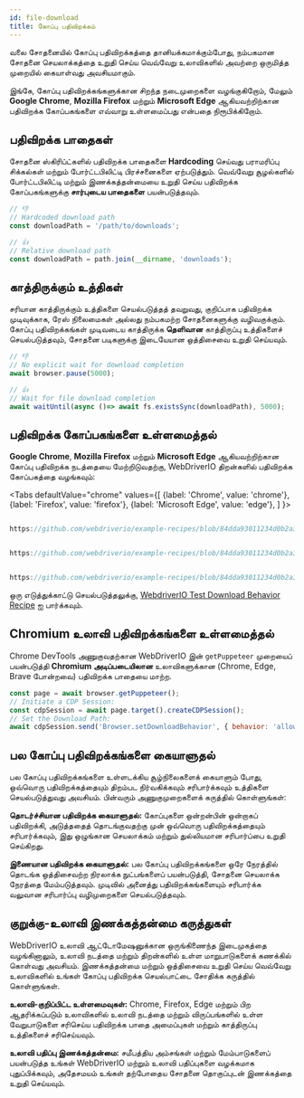 ```yaml
---
id: file-download
title: கோப்பு பதிவிறக்கம்
---
```


வலை சோதனையில் கோப்பு பதிவிறக்கத்தை தானியக்கமாக்கும்போது, நம்பகமான சோதனை செயலாக்கத்தை உறுதி செய்ய வெவ்வேறு உலாவிகளில் அவற்றை ஒருமித்த முறையில் கையாள்வது அவசியமாகும்.

இங்கே, கோப்பு பதிவிறக்கங்களுக்கான சிறந்த நடைமுறைகளை வழங்குகிறோம், மேலும் **Google Chrome**, **Mozilla Firefox** மற்றும் **Microsoft Edge** ஆகியவற்றிற்கான பதிவிறக்க கோப்பகங்களை எவ்வாறு உள்ளமைப்பது என்பதை நிரூபிக்கிறோம்.

## பதிவிறக்க பாதைகள்

சோதனை ஸ்கிரிப்ட்களில் பதிவிறக்க பாதைகளை **Hardcoding** செய்வது பராமரிப்பு சிக்கல்கள் மற்றும் போர்ட்டபிலிட்டி பிரச்சனைகளை ஏற்படுத்தும். வெவ்வேறு சூழல்களில் போர்ட்டபிலிட்டி மற்றும் இணக்கத்தன்மையை உறுதி செய்ய பதிவிறக்க கோப்பகங்களுக்கு **சார்புடைய பாதைகளை** பயன்படுத்தவும்.

```javascript
// 👎
// Hardcoded download path
const downloadPath = '/path/to/downloads';

// 👍
// Relative download path
const downloadPath = path.join(__dirname, 'downloads');
```

## காத்திருக்கும் உத்திகள்

சரியான காத்திருக்கும் உத்திகளை செயல்படுத்தத் தவறுவது, குறிப்பாக பதிவிறக்க முடிவுக்காக, ரேஸ் நிலைமைகள் அல்லது நம்பகமற்ற சோதனைகளுக்கு வழிவகுக்கும். கோப்பு பதிவிறக்கங்கள் முடிவடைய காத்திருக்க **தெளிவான** காத்திருப்பு உத்திகளைச் செயல்படுத்தவும், சோதனை படிகளுக்கு இடையேயான ஒத்திசைவை உறுதி செய்யவும்.

```javascript
// 👎
// No explicit wait for download completion
await browser.pause(5000);

// 👍
// Wait for file download completion
await waitUntil(async ()=> await fs.existsSync(downloadPath), 5000);
```

## பதிவிறக்க கோப்பகங்களை உள்ளமைத்தல்

**Google Chrome**, **Mozilla Firefox** மற்றும் **Microsoft Edge** ஆகியவற்றிற்கான கோப்பு பதிவிறக்க நடத்தையை மேற்றிடுவதற்கு, WebDriverIO திறன்களில் பதிவிறக்க கோப்பகத்தை வழங்கவும்:

<Tabs
defaultValue="chrome"
values={[
{label: 'Chrome', value: 'chrome'},
{label: 'Firefox', value: 'firefox'},
{label: 'Microsoft Edge', value: 'edge'},
]
}>

<TabItem value='chrome'>

```javascript reference title="wdio.conf.js"

https://github.com/webdriverio/example-recipes/blob/84dda93011234d0b2a34ee0cfb3cdfa2a06136a5/testDownloadBehavior/wdio.conf.js#L8-L16

```

</TabItem>

<TabItem value='firefox'>

```javascript reference title="wdio.conf.js"

https://github.com/webdriverio/example-recipes/blob/84dda93011234d0b2a34ee0cfb3cdfa2a06136a5/testDownloadBehavior/wdio.conf.js#L20-L32

```

</TabItem>

<TabItem value='edge'>

```javascript reference title="wdio.conf.js"

https://github.com/webdriverio/example-recipes/blob/84dda93011234d0b2a34ee0cfb3cdfa2a06136a5/testDownloadBehavior/wdio.conf.js#L36-L44

```

</TabItem>

</Tabs>

ஒரு எடுத்துக்காட்டு செயல்படுத்தலுக்கு, [WebdriverIO Test Download Behavior Recipe](https://github.com/webdriverio/example-recipes/tree/main/testDownloadBehavior) ஐ பார்க்கவும்.

## Chromium உலாவி பதிவிறக்கங்களை உள்ளமைத்தல்

Chrome DevTools அணுகுவதற்கான WebDriverIO இன் `getPuppeteer` முறையைப் பயன்படுத்தி __Chromium அடிப்படையிலான__ உலாவிகளுக்கான (Chrome, Edge, Brave போன்றவை) பதிவிறக்க பாதையை மாற்ற.

```javascript
const page = await browser.getPuppeteer();
// Initiate a CDP Session:
const cdpSession = await page.target().createCDPSession();
// Set the Download Path:
await cdpSession.send('Browser.setDownloadBehavior', { behavior: 'allow', downloadPath: downloadPath });
```

## பல கோப்பு பதிவிறக்கங்களை கையாளுதல்

பல கோப்பு பதிவிறக்கங்களை உள்ளடக்கிய சூழ்நிலைகளைக் கையாளும் போது, ஒவ்வொரு பதிவிறக்கத்தையும் திறம்பட நிர்வகிக்கவும் சரிபார்க்கவும் உத்திகளை செயல்படுத்துவது அவசியம். பின்வரும் அணுகுமுறைகளைக் கருத்தில் கொள்ளுங்கள்:

__தொடர்ச்சியான பதிவிறக்க கையாளுதல்:__ கோப்புகளை ஒன்றன்பின் ஒன்றாகப் பதிவிறக்கி, அடுத்ததைத் தொடங்குவதற்கு முன் ஒவ்வொரு பதிவிறக்கத்தையும் சரிபார்க்கவும், இது ஒழுங்கான செயலாக்கம் மற்றும் துல்லியமான சரிபார்ப்பை உறுதி செய்கிறது.

__இணையான பதிவிறக்க கையாளுதல்:__ பல கோப்பு பதிவிறக்கங்களை ஒரே நேரத்தில் தொடங்க ஒத்திசைவற்ற நிரலாக்க நுட்பங்களைப் பயன்படுத்தி, சோதனை செயலாக்க நேரத்தை மேம்படுத்தவும். முடிவில் அனைத்து பதிவிறக்கங்களையும் சரிபார்க்க வலுவான சரிபார்ப்பு வழிமுறைகளை செயல்படுத்தவும்.

## குறுக்கு-உலாவி இணக்கத்தன்மை கருத்துகள்

WebDriverIO உலாவி ஆட்டோமேஷனுக்கான ஒருங்கிணைந்த இடைமுகத்தை வழங்கினாலும், உலாவி நடத்தை மற்றும் திறன்களில் உள்ள மாறுபாடுகளைக் கணக்கில் கொள்வது அவசியம். இணக்கத்தன்மை மற்றும் ஒத்திசைவை உறுதி செய்ய வெவ்வேறு உலாவிகளில் உங்கள் கோப்பு பதிவிறக்க செயல்பாட்டை சோதிக்க கருத்தில் கொள்ளுங்கள்.

__உலாவி-குறிப்பிட்ட உள்ளமைவுகள்:__ Chrome, Firefox, Edge மற்றும் பிற ஆதரிக்கப்படும் உலாவிகளில் உலாவி நடத்தை மற்றும் விருப்பங்களில் உள்ள வேறுபாடுகளை சரிசெய்ய பதிவிறக்க பாதை அமைப்புகள் மற்றும் காத்திருப்பு உத்திகளைச் சரிசெய்யவும்.

__உலாவி பதிப்பு இணக்கத்தன்மை:__ சமீபத்திய அம்சங்கள் மற்றும் மேம்பாடுகளைப் பயன்படுத்த உங்கள் WebDriverIO மற்றும் உலாவி பதிப்புகளை வழக்கமாக புதுப்பிக்கவும், அதேசமயம் உங்கள் தற்போதைய சோதனை தொகுப்புடன் இணக்கத்தை உறுதி செய்யவும்.